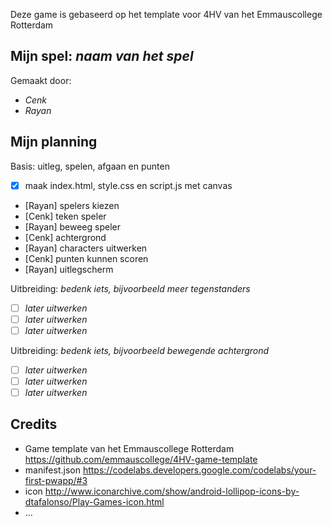 Deze game is gebaseerd op het template voor 4HV van het Emmauscollege Rotterdam

## Mijn spel: *naam van het spel*
Gemaakt door:
- *Cenk*
- *Rayan*

## Mijn planning

Basis: uitleg, spelen, afgaan en punten
- [x] maak index.html, style.css en script.js met canvas
- [Rayan] spelers kiezen
- [Cenk] teken speler
- [Rayan] beweeg speler
- [Cenk] achtergrond
- [Rayan] characters uitwerken
- [Cenk] punten kunnen scoren
- [Rayan] uitlegscherm

Uitbreiding: *bedenk iets, bijvoorbeeld meer tegenstanders*
- [ ] *later uitwerken*
- [ ] *later uitwerken*
- [ ] *later uitwerken*

Uitbreiding: *bedenk iets, bijvoorbeeld bewegende achtergrond*
- [ ] *later uitwerken*
- [ ] *later uitwerken*
- [ ] *later uitwerken*

## Credits
- Game template van het Emmauscollege Rotterdam https://github.com/emmauscollege/4HV-game-template
- manifest.json https://codelabs.developers.google.com/codelabs/your-first-pwapp/#3
- icon http://www.iconarchive.com/show/android-lollipop-icons-by-dtafalonso/Play-Games-icon.html
- ...
